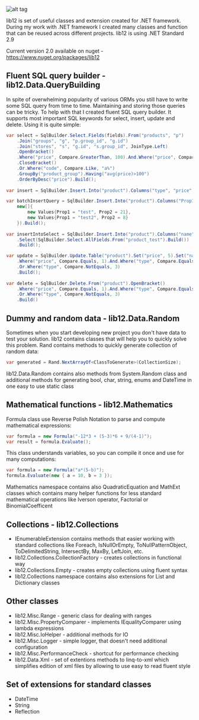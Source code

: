 ![alt tag](https://raw.github.com/kkalinowski/lib12/master/lib12.png)

lib12 is set of useful classes and extension created for .NET framework. During my work with .NET framework I created many classes and function that can be reused across different projects. lib12 is using .NET Standard 2.9

Current version 2.0 available on nuget - https://www.nuget.org/packages/lib12

Fluent SQL query builder - lib12.Data.QueryBuilding
--------------------
In spite of overwhelming popularity of various ORMs you still have to write some SQL query from time to time. Maintaining and storing those queries can be tricky. To help with that I created fluent SQL query builder. It supports most important SQL keywords for select, insert, update and delete. Using it is quite simple:

```csharp
var select = SqlBuilder.Select.Fields(fields).From("products", "p")
	.Join("groups", "g", "p.group_id", "g.id")
	.Join("stores", "s", "g.id", "s.group_id", JoinType.Left)
	.OpenBracket()
	.Where("price", Compare.GreaterThan, 100).And.Where("price", Compare.LessOrEquals, 1000)
	.CloseBracket()
	.Or.Where("code", Compare.Like, "a%")
	.GroupBy("product_group").Having("avg(price)>100")
	.OrderByDesc("price").Build();
	
var insert = SqlBuilder.Insert.Into("product").Columns("type", "price", "name").Values(4, 5, "test").Build();

var batchInsertQuery = SqlBuilder.Insert.Into("product").Columns("Prop1", "Prop2").Batch(
    new[]{
		new Values{Prop1 = "test", Prop2 = 21},
		new Values{Prop1 = "test2", Prop2 = 8}
    }).Build();
    
var insertIntoSelect = SqlBuilder.Insert.Into("product").Columns("name","price")
	.Select(SqlBuilder.Select.AllFields.From("product_test").Build())
    .Build();

var update = SqlBuilder.Update.Table("product").Set("price", 5).Set("name", "test").OpenBracket()
	.Where("price", Compare.Equals, 1).And.Where("type", Compare.Equals, 3).CloseBracket()
	.Or.Where("type", Compare.NotEquals, 3)
	.Build();
	
var delete = SqlBuilder.Delete.From("product").OpenBracket()
	.Where("price", Compare.Equals, 1).And.Where("type", Compare.Equals, 3).CloseBracket()
	.Or.Where("type", Compare.NotEquals, 3)
	.Build()
```

Dummy and random data - lib12.Data.Random
--------------------
Sometimes when you start developing new project you don't have data to test your solution. lib12 contains classes that will help you to quickly solve this problem. Rand contains methods to quickly generate collection of random data:
```csharp
var generated = Rand.NextArrayOf<ClassToGenerate>(CollectionSize);
```
lib12.Data.Random contains also methods from System.Random class and additional methods for generating bool, char, string, enums and DateTime in one easy to use static class

Mathematical functions - lib12.Mathematics
---
Formula class use Reverse Polish Notation to parse and compute mathematical expressions:
```csharp
var formula = new Formula("-12*3 + (5-3)*6 + 9/(4-1)");
var result = formula.Evaluate();
```
This class understands variables, so you can compile it once and use for many computations:
```csharp
var formula = new Formula("a*(5-b)");
formula.Evaluate(new { a = 10, b = 3 });
```
Mathematics namespace contains also QuadraticEquation and MathExt classes which contains many helper functions for less standard mathematical operations like Iverson operator, Factorial or BinomialCoefficent

Collections - lib12.Collections
---
- IEnumerableExtension contains methods that easier working with standard collections like Foreach, IsNullOrEmpty, ToNullPatternObject, ToDelimitedString, IntersectBy, MaxBy, LeftJoin, etc.
- lib12.Collections.CollectionFactory - creates collections in functional way
- lib12.Collections.Empty - creates empty collections using fluent syntax
- lib12.Collections namespace contains also extensions for List and Dictionary classes

Other classes
---
- lib12.Misc.Range - generic class for dealing with ranges
- lib12.Misc.PropertyComparer - implements IEqualityComparer using lambda expressions
- lib12.Misc.IoHelper - additional methods for IO
- lib12.Misc.Logger - simple logger, that doesn't need additional configuration
- lib12.Misc.PerformanceCheck - shortcut for performance checking
- lib12.Data.Xml - set of extentions methods to linq-to-xml which simplifies edition of xml files by allowing to use easy to read fluent style

Set of extensions for standard classes
--------------------
- DateTime
- String
- Reflection
